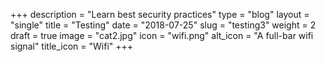 +++
description = "Learn best security practices"
type = "blog"
layout = "single"
title = "Testing"
date = "2018-07-25"
slug = "testing3"
weight = 2
draft = true
image = "cat2.jpg"
icon = "wifi.png"
alt_icon = "A full-bar wifi signal"
title_icon = "Wifi"
+++